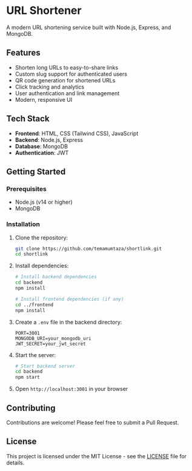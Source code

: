 # URL Shortener

A modern URL shortening service built with Node.js, Express, and MongoDB.

## Features

- Shorten long URLs to easy-to-share links
- Custom slug support for authenticated users
- QR code generation for shortened URLs
- Click tracking and analytics
- User authentication and link management
- Modern, responsive UI

## Tech Stack

- **Frontend**: HTML, CSS (Tailwind CSS), JavaScript
- **Backend**: Node.js, Express
- **Database**: MongoDB
- **Authentication**: JWT

## Getting Started

### Prerequisites

- Node.js (v14 or higher)
- MongoDB

### Installation

1. Clone the repository:
   ```bash
   git clone https://github.com/temamumtaza/shortlink.git
   cd shortlink
   ```

2. Install dependencies:
   ```bash
   # Install backend dependencies
   cd backend
   npm install

   # Install frontend dependencies (if any)
   cd ../frontend
   npm install
   ```

3. Create a `.env` file in the backend directory:
   ```
   PORT=3001
   MONGODB_URI=your_mongodb_uri
   JWT_SECRET=your_jwt_secret
   ```

4. Start the server:
   ```bash
   # Start backend server
   cd backend
   npm start
   ```

5. Open `http://localhost:3001` in your browser

## Contributing

Contributions are welcome! Please feel free to submit a Pull Request.

## License

This project is licensed under the MIT License - see the [LICENSE](LICENSE) file for details. 